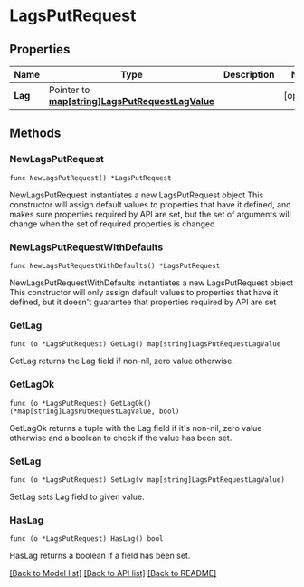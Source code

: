 # LagsPutRequest

## Properties

Name | Type | Description | Notes
------------ | ------------- | ------------- | -------------
**Lag** | Pointer to [**map[string]LagsPutRequestLagValue**](LagsPutRequestLagValue.md) |  | [optional] 

## Methods

### NewLagsPutRequest

`func NewLagsPutRequest() *LagsPutRequest`

NewLagsPutRequest instantiates a new LagsPutRequest object
This constructor will assign default values to properties that have it defined,
and makes sure properties required by API are set, but the set of arguments
will change when the set of required properties is changed

### NewLagsPutRequestWithDefaults

`func NewLagsPutRequestWithDefaults() *LagsPutRequest`

NewLagsPutRequestWithDefaults instantiates a new LagsPutRequest object
This constructor will only assign default values to properties that have it defined,
but it doesn't guarantee that properties required by API are set

### GetLag

`func (o *LagsPutRequest) GetLag() map[string]LagsPutRequestLagValue`

GetLag returns the Lag field if non-nil, zero value otherwise.

### GetLagOk

`func (o *LagsPutRequest) GetLagOk() (*map[string]LagsPutRequestLagValue, bool)`

GetLagOk returns a tuple with the Lag field if it's non-nil, zero value otherwise
and a boolean to check if the value has been set.

### SetLag

`func (o *LagsPutRequest) SetLag(v map[string]LagsPutRequestLagValue)`

SetLag sets Lag field to given value.

### HasLag

`func (o *LagsPutRequest) HasLag() bool`

HasLag returns a boolean if a field has been set.


[[Back to Model list]](../README.md#documentation-for-models) [[Back to API list]](../README.md#documentation-for-api-endpoints) [[Back to README]](../README.md)


